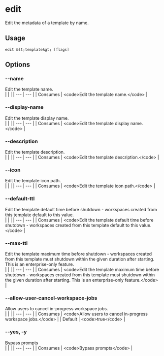 
# edit

 
Edit the metadata of a template by name.


## Usage
```console
edit &lt;template&gt; [flags]
```


## Options
### --name
Edit the template name.
<br/>
| | |
| --- | --- |
| Consumes | &lt;code&gt;Edit the template name.&lt;/code&gt; |

### --display-name
Edit the template display name.
<br/>
| | |
| --- | --- |
| Consumes | &lt;code&gt;Edit the template display name.&lt;/code&gt; |

### --description
Edit the template description.
<br/>
| | |
| --- | --- |
| Consumes | &lt;code&gt;Edit the template description.&lt;/code&gt; |

### --icon
Edit the template icon path.
<br/>
| | |
| --- | --- |
| Consumes | &lt;code&gt;Edit the template icon path.&lt;/code&gt; |

### --default-ttl
Edit the template default time before shutdown - workspaces created from this template default to this value.
<br/>
| | |
| --- | --- |
| Consumes | &lt;code&gt;Edit the template default time before shutdown - workspaces created from this template default to this value.&lt;/code&gt; |

### --max-ttl
Edit the template maximum time before shutdown - workspaces created from this template must shutdown within the given duration after starting. This is an enterprise-only feature.
<br/>
| | |
| --- | --- |
| Consumes | &lt;code&gt;Edit the template maximum time before shutdown - workspaces created from this template must shutdown within the given duration after starting. This is an enterprise-only feature.&lt;/code&gt; |

### --allow-user-cancel-workspace-jobs
Allow users to cancel in-progress workspace jobs.
<br/>
| | |
| --- | --- |
| Consumes | &lt;code&gt;Allow users to cancel in-progress workspace jobs.&lt;/code&gt; |
| Default |     &lt;code&gt;true&lt;/code&gt; |



### --yes, -y
Bypass prompts
<br/>
| | |
| --- | --- |
| Consumes | &lt;code&gt;Bypass prompts&lt;/code&gt; |
